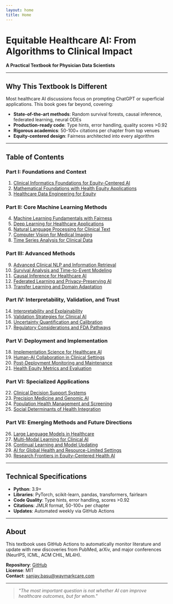 ```yaml
---
layout: home
title: Home
---
```


# Equitable Healthcare AI: From Algorithms to Clinical Impact

**A Practical Textbook for Physician Data Scientists**

---

## Why This Textbook Is Different

Most healthcare AI discussions focus on prompting ChatGPT or superficial applications. This book goes far beyond, covering:

- **State-of-the-art methods**: Random survival forests, causal inference, federated learning, neural ODEs
- **Production-ready code**: Type hints, error handling, quality scores >0.92
- **Rigorous academics**: 50-100+ citations per chapter from top venues
- **Equity-centered design**: Fairness architected into every algorithm

---

## Table of Contents

### Part I: Foundations and Context

1. [Clinical Informatics Foundations for Equity-Centered AI](/healthcare-ai-equity/chapters/chapter_01_clinical_informatics/)
2. [Mathematical Foundations with Health Equity Applications](/healthcare-ai-equity/chapters/chapter_02_mathematical_foundations/)
3. [Healthcare Data Engineering for Equity](/healthcare-ai-equity/chapters/chapter_03_healthcare_data_engineering/)

### Part II: Core Machine Learning Methods

4. [Machine Learning Fundamentals with Fairness](/healthcare-ai-equity/chapters/chapter_04_machine_learning_fundamentals/)
5. [Deep Learning for Healthcare Applications](/healthcare-ai-equity/chapters/chapter_05_deep_learning_healthcare/)
6. [Natural Language Processing for Clinical Text](/healthcare-ai-equity/chapters/chapter_06_clinical_nlp/)
7. [Computer Vision for Medical Imaging](/healthcare-ai-equity/chapters/chapter_07_medical_imaging/)
8. [Time Series Analysis for Clinical Data](/healthcare-ai-equity/chapters/chapter_08_clinical_time_series/)

### Part III: Advanced Methods

9. [Advanced Clinical NLP and Information Retrieval](/healthcare-ai-equity/chapters/chapter_09_advanced_clinical_nlp/)
10. [Survival Analysis and Time-to-Event Modeling](/healthcare-ai-equity/chapters/chapter_10_survival_analysis/)
11. [Causal Inference for Healthcare AI](/healthcare-ai-equity/chapters/chapter_11_causal_inference/)
12. [Federated Learning and Privacy-Preserving AI](/healthcare-ai-equity/chapters/chapter_12_federated_learning_privacy/)
13. [Transfer Learning and Domain Adaptation](/healthcare-ai-equity/chapters/chapter_13_transfer_learning/)

### Part IV: Interpretability, Validation, and Trust

14. [Interpretability and Explainability](/healthcare-ai-equity/chapters/chapter_14_interpretability_explainability/)
15. [Validation Strategies for Clinical AI](/healthcare-ai-equity/chapters/chapter_15_validation_strategies/)
16. [Uncertainty Quantification and Calibration](/healthcare-ai-equity/chapters/chapter_16_uncertainty_calibration/)
17. [Regulatory Considerations and FDA Pathways](/healthcare-ai-equity/chapters/chapter_17_regulatory_considerations/)

### Part V: Deployment and Implementation

18. [Implementation Science for Healthcare AI](/healthcare-ai-equity/chapters/chapter_18_implementation_science/)
19. [Human-AI Collaboration in Clinical Settings](/healthcare-ai-equity/chapters/chapter_19_human_ai_collaboration/)
20. [Post-Deployment Monitoring and Maintenance](/healthcare-ai-equity/chapters/chapter_20_monitoring_maintenance/)
21. [Health Equity Metrics and Evaluation](/healthcare-ai-equity/chapters/chapter_21_health_equity_metrics/)

### Part VI: Specialized Applications

22. [Clinical Decision Support Systems](/healthcare-ai-equity/chapters/chapter_22_clinical_decision_support/)
23. [Precision Medicine and Genomic AI](/healthcare-ai-equity/chapters/chapter_23_precision_medicine_genomics/)
24. [Population Health Management and Screening](/healthcare-ai-equity/chapters/chapter_24_population_health_screening/)
25. [Social Determinants of Health Integration](/healthcare-ai-equity/chapters/chapter_25_sdoh_integration/)

### Part VII: Emerging Methods and Future Directions

26. [Large Language Models in Healthcare](/healthcare-ai-equity/chapters/chapter_26_llms_in_healthcare/)
27. [Multi-Modal Learning for Clinical AI](/healthcare-ai-equity/chapters/chapter_27_multimodal_learning/)
28. [Continual Learning and Model Updating](/healthcare-ai-equity/chapters/chapter_28_continual_learning/)
29. [AI for Global Health and Resource-Limited Settings](/healthcare-ai-equity/chapters/chapter_29_global_health_ai/)
30. [Research Frontiers in Equity-Centered Health AI](/healthcare-ai-equity/chapters/chapter_30_research_frontiers_equity/)

---

## Technical Specifications

- **Python**: 3.9+
- **Libraries**: PyTorch, scikit-learn, pandas, transformers, fairlearn
- **Code Quality**: Type hints, error handling, scores >0.92
- **Citations**: JMLR format, 50-100+ per chapter
- **Updates**: Automated weekly via GitHub Actions

---

## About

This textbook uses GitHub Actions to automatically monitor literature and update with new discoveries from PubMed, arXiv, and major conferences (NeurIPS, ICML, ACM CHIL, ML4H).

**Repository**: [GitHub](https://github.com/sanjaybasu/healthcare-ai-equity)  
**License**: MIT  
**Contact**: sanjay.basu@waymarkcare.com

---

> *"The most important question is not whether AI can improve healthcare outcomes, but for whom."*
